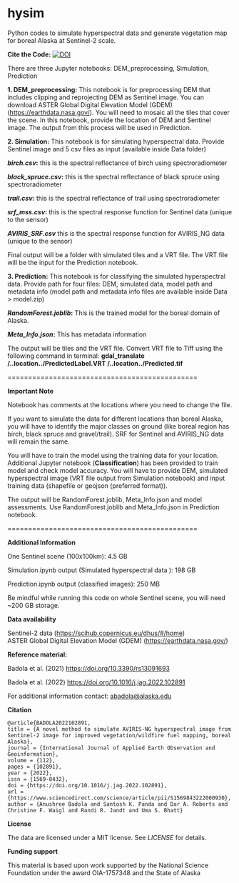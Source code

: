 # hysim
Python codes to simulate hyperspectral data and generate vegetation map for boreal Alaska at Sentinel-2 scale.

**Cite the Code:** [![DOI](https://zenodo.org/badge/515659835.svg)](https://zenodo.org/badge/latestdoi/515659835)

There are three Jupyter notebooks: DEM_preprocessing, Simulation, Prediction

**1. DEM_preprocessing:**
This notebook is for preprocessing DEM that includes clipping and reprojecting DEM as Sentinel image. You can download ASTER Global Digital Elevation Model (GDEM) (https://earthdata.nasa.gov/). You will need to mosaic all the tiles that cover the scene. In this notebook, provide the location of DEM and Sentinel image. The output from this process will be used in Prediction. 

**2. Simulation:**
This notebook is for simulating hyperspectral data. Provide Sentinel image and 5 csv files as input (available inside Data folder)

**_birch.csv_:** this is the spectral reflectance of birch using spectroradiometer

**_black_spruce.csv_:**  this is the spectral reflectance of black spruce using spectroradiometer

**_trail.csv:_** this is the spectral reflectance of trail using spectroradiometer

**_srf_mss.csv_:** this is the spectral response function for Sentinel data (unique to the sensor)

**_AVIRIS_SRF.csv_** this is the spectral response function for AVIRIS_NG data (unique to the sensor)

Final output will be a folder with simulated tiles and a VRT file. The VRT file will be the input for the Prediction notebook. 

**3. Prediction:**
This notebook is for classifying the simulated hyperspectral data. 
Provide path for four files: DEM, simulated data, model path and metadata info (model path and metadata info files are available inside Data > model.zip)

**_RandomForest.joblib_:** This is the trained model for the boreal domain of Alaska. 

**_Meta_Info.json_:** This has metadata information

The output will be tiles and the VRT file. Convert VRT file to Tiff using the following command in terminal:
**gdal_translate /..location../PredictedLabel.VRT /..location../Predicted.tif**

==============================================

**Important Note**

Notebook has comments at the locations where you need to change the file. 

If you want to simulate the data for different locations than boreal Alaska, you will have to identify the major classes on ground (like boreal region has birch, black spruce and gravel/trail). SRF for Sentinel and AVIRIS_NG data will remain the same.

You will have to train the model using the training data for your location. Additional Jupyter notebook (**Classification**) has been provided to train model and check model accuracy. You will have to provide DEM, simulated hyperspectral image (VRT file output from Simulation notebook) and input training data (shapefile or geojson (preferred format)).

The output will be RandomForest.joblib, Meta_Info.json and model assessments. Use RandomForest.joblib and Meta_Info.json in Prediction notebook.

==============================================

**Additional Information**

One Sentinel scene (100x100km): 4.5 GB

Simulation.ipynb output (Simulated hyperspectral data ): 198 GB

Prediction.ipynb output (classified images): 250 MB

Be mindful while running this code on whole Sentinel scene, you will need ~200 GB storage. 

**Data availability**

Sentinel-2 data (https://scihub.copernicus.eu/dhus/#/home)<br/>
ASTER Global Digital Elevation Model (GDEM) (https://earthdata.nasa.gov/)<br/>

**Reference material:**

Badola et al. (2021) https://doi.org/10.3390/rs13091693

Badola et al. (2022) https://doi.org/10.1016/j.jag.2022.102891

For additional information contact: abadola@alaska.edu

**Citation**
```
@article{BADOLA2022102891,
title = {A novel method to simulate AVIRIS-NG hyperspectral image from Sentinel-2 image for improved vegetation/wildfire fuel mapping, boreal Alaska},
journal = {International Journal of Applied Earth Observation and Geoinformation},
volume = {112},
pages = {102891},
year = {2022},
issn = {1569-8432},
doi = {https://doi.org/10.1016/j.jag.2022.102891},
url = {https://www.sciencedirect.com/science/article/pii/S1569843222000930},
author = {Anushree Badola and Santosh K. Panda and Dar A. Roberts and Christine F. Waigl and Randi R. Jandt and Uma S. Bhatt}
```
**License**

The data are licensed under a MIT license. See _LICENSE_ for details.

**Funding support**

This material is based upon work supported by the National Science Foundation under the award OIA-1757348 and the State of Alaska
